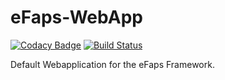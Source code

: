 # eFaps-WebApp
[![Codacy Badge](https://api.codacy.com/project/badge/Grade/87d52b66125e4929bf2d7f2399e3927a)](https://www.codacy.com/app/eFaps/eFaps-WebApp?utm_source=github.com&amp;utm_medium=referral&amp;utm_content=eFaps/eFaps-WebApp&amp;utm_campaign=Badge_Grade)
[![Build Status](https://travis-ci.org/eFaps/eFaps-WebApp.svg?branch=master)](https://travis-ci.org/eFaps/eFaps-WebApp)

Default Webapplication for the eFaps Framework.
